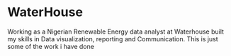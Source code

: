 # WaterHouse
Working as a Nigerian Renewable Energy data analyst at Waterhouse built my skills in Data visualization, reporting and Communication. This is just some of the work i have done 
